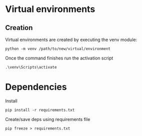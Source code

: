 # Virtual environments
## Creation
Virtual environments are created by executing the venv module:
```
python -m venv /path/to/new/virtual/environment
```

Once the command finishes run the activation script
```
.\venv\Scripts\activate
```

# Dependencies

Install
```
pip install -r requirements.txt
```

Create/save deps using requirements file
```
pip freeze > requirements.txt
```